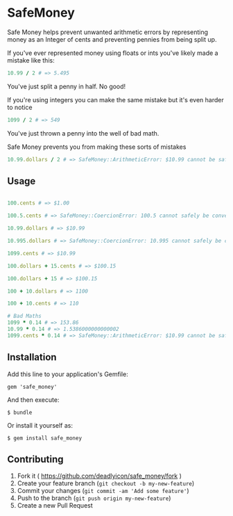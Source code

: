 # SafeMoney

Safe Money helps prevent unwanted arithmetic errors by representing money as an Integer of cents and preventing pennies from being split up.

If you've ever represented money using floats or ints you've likely made a mistake like this:

```ruby
10.99 / 2 # => 5.495
```

You've just split a penny in half. No good!

If you're using integers you can make the same mistake but it's even harder to notice

```ruby
1099 / 2 # => 549
```

You've just thrown a penny into the well of bad math.


Safe Money prevents you from making these sorts of mistakes

```ruby
10.99.dollars / 2 # => SafeMoney::ArithmeticError: $10.99 cannot be safely divided by 2
```

## Usage

```ruby

100.cents # => $1.00

100.5.cents # => SafeMoney::CoercionError: 100.5 cannot safely be converted into cents

10.99.dollars # => $10.99

10.995.dollars # => SafeMoney::CoercionError: 10.995 cannot safely be converted into cents

1099.cents # => $10.99

100.dollars + 15.cents # => $100.15

100.dollars + 15 # => $100.15

100 + 10.dollars # => 1100

100 + 10.cents # => 110

# Bad Maths
1099 * 0.14 # => 153.86
10.99 * 0.14 # => 1.5386000000000002
1099.cents * 0.14 # => SafeMoney::ArithmeticError: $10.99 cannot be safely multiplied by 0.14

```

## Installation

Add this line to your application's Gemfile:

    gem 'safe_money'

And then execute:

    $ bundle

Or install it yourself as:

    $ gem install safe_money

## Contributing

1. Fork it ( https://github.com/deadlyicon/safe_money/fork )
2. Create your feature branch (`git checkout -b my-new-feature`)
3. Commit your changes (`git commit -am 'Add some feature'`)
4. Push to the branch (`git push origin my-new-feature`)
5. Create a new Pull Request
